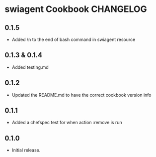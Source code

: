 # swiagent Cookbook CHANGELOG

## 0.1.5

- Added \n to the end of bash command in swiagent resource

## 0.1.3 & 0.1.4

- Added testing.md

## 0.1.2

- Updated the README.md to have the correct cookbook version info

## 0.1.1

- Added a chefspec test for when action :remove is run

## 0.1.0

- Initial release.
